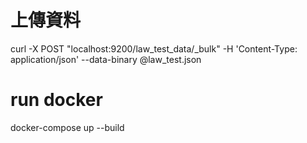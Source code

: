 # 上傳資料
curl -X POST "localhost:9200/law_test_data/_bulk" -H 'Content-Type: application/json' --data-binary @law_test.json
# run docker
docker-compose up --build
